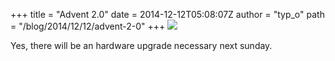 +++
title = "Advent 2.0"
date = 2014-12-12T05:08:07Z
author = "typ_o"
path = "/blog/2014/12/12/advent-2-0"
+++
[![](/media/20141211_195851.serendipityThumb.jpg)](/media/20141211_195851.jpg)

Yes, there will be an hardware upgrade necessary next sunday.
